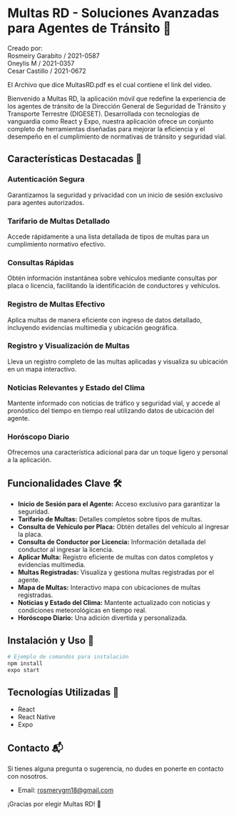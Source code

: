 # Multas RD - Soluciones Avanzadas para Agentes de Tránsito 🚦

Creado por:   
Rosmeiry Garabito / 2021-0587  
Oneylis M / 2021-0357  
Cesar Castillo / 2021-0672  

El Archivo que dice MultasRD.pdf es el cual contiene el link del video. 

Bienvenido a Multas RD, la aplicación móvil que redefine la experiencia de los agentes de tránsito de la Dirección General de Seguridad de Tránsito y Transporte Terrestre (DIGESET). Desarrollada con tecnologías de vanguardia como React y Expo, nuestra aplicación ofrece un conjunto completo de herramientas diseñadas para mejorar la eficiencia y el desempeño en el cumplimiento de normativas de tránsito y seguridad vial.

## Características Destacadas 🌟

### Autenticación Segura
Garantizamos la seguridad y privacidad con un inicio de sesión exclusivo para agentes autorizados.

### Tarifario de Multas Detallado
Accede rápidamente a una lista detallada de tipos de multas para un cumplimiento normativo efectivo.

### Consultas Rápidas
Obtén información instantánea sobre vehículos mediante consultas por placa o licencia, facilitando la identificación de conductores y vehículos.

### Registro de Multas Efectivo
Aplica multas de manera eficiente con ingreso de datos detallado, incluyendo evidencias multimedia y ubicación geográfica.

### Registro y Visualización de Multas
Lleva un registro completo de las multas aplicadas y visualiza su ubicación en un mapa interactivo.

### Noticias Relevantes y Estado del Clima
Mantente informado con noticias de tráfico y seguridad vial, y accede al pronóstico del tiempo en tiempo real utilizando datos de ubicación del agente.

### Horóscopo Diario
Ofrecemos una característica adicional para dar un toque ligero y personal a la aplicación.

## Funcionalidades Clave 🛠️

- **Inicio de Sesión para el Agente:** Acceso exclusivo para garantizar la seguridad.
- **Tarifario de Multas:** Detalles completos sobre tipos de multas.
- **Consulta de Vehículo por Placa:** Obtén detalles del vehículo al ingresar la placa.
- **Consulta de Conductor por Licencia:** Información detallada del conductor al ingresar la licencia.
- **Aplicar Multa:** Registro eficiente de multas con datos completos y evidencias multimedia.
- **Multas Registradas:** Visualiza y gestiona multas registradas por el agente.
- **Mapa de Multas:** Interactivo mapa con ubicaciones de multas registradas.
- **Noticias y Estado del Clima:** Mantente actualizado con noticias y condiciones meteorológicas en tiempo real.
- **Horóscopo Diario:** Una adición divertida y personalizada.

## Instalación y Uso 🚀

```bash
# Ejemplo de comandos para instalación
npm install
expo start
```

## Tecnologías Utilizadas 🚀

- React
- React Native
- Expo

## Contacto 📬

Si tienes alguna pregunta o sugerencia, no dudes en ponerte en contacto con nosotros.

- Email: rosmerygm18@gmail.com

¡Gracias por elegir Multas RD! 🚀
